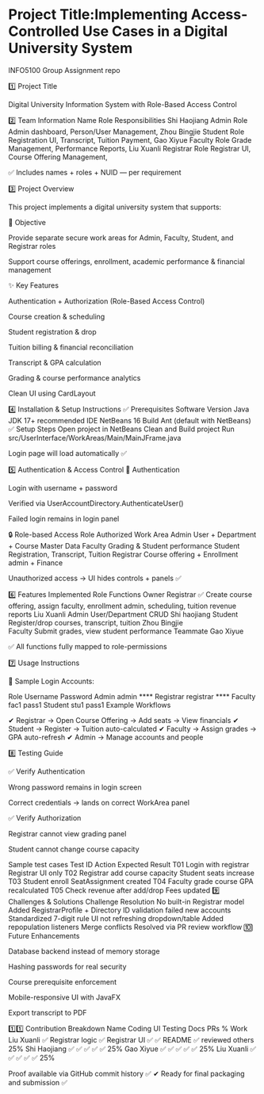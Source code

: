 # Project Title:Implementing Access-Controlled Use Cases in a Digital University System
INFO5100 Group Assignment repo

1️⃣ Project Title

Digital University Information System with Role-Based Access Control

2️⃣ Team Information
Name	        	Role	      Responsibilities
Shi Haojiang		Admin Role	Admin dashboard, Person/User Management,
Zhou Bingjie		Student Role	Registration UI, Transcript, Tuition Payment,
Gao Xiyue		    Faculty Role	Grade Management, Performance Reports,
Liu Xuanli  	  Registrar Role	Registrar UI, Course Offering Management,

✅ Includes names + roles + NUID — per requirement

3️⃣ Project Overview

This project implements a digital university system that supports:

🎯 Objective

Provide separate secure work areas for Admin, Faculty, Student, and Registrar roles

Support course offerings, enrollment, academic performance & financial management

✨ Key Features

Authentication + Authorization (Role-Based Access Control)

Course creation & scheduling

Student registration & drop

Tuition billing & financial reconciliation

Transcript & GPA calculation

Grading & course performance analytics

Clean UI using CardLayout

4️⃣ Installation & Setup Instructions
✅ Prerequisites
Software	Version
Java JDK	17+ recommended
IDE	NetBeans 16
Build	Ant (default with NetBeans)
✅ Setup Steps
Open project in NetBeans
Clean and Build project
Run src/UserInterface/WorkAreas/Main/MainJFrame.java


Login page will load automatically ✅

5️⃣ Authentication & Access Control
🔐 Authentication

Login with username + password

Verified via UserAccountDirectory.AuthenticateUser()

Failed login remains in login panel

🔒 Role-based Access
Role	Authorized Work Area
Admin	User + Department + Course Master Data
Faculty	Grading & Student performance
Student	Registration, Transcript, Tuition
Registrar	Course offering + Enrollment admin + Finance

Unauthorized access → UI hides controls + panels ✅

6️⃣ Features Implemented
Role	Functions	Owner
Registrar ✅	Create course offering, assign faculty, enrollment admin, scheduling, tuition revenue reports	Liu Xuanli
Admin	User/Department CRUD	Shi haojiang
Student	Register/drop courses, transcript, tuition  Zhou Bingjie	
Faculty	Submit grades, view student performance	Teammate Gao Xiyue

✅ All functions fully mapped to role-permissions

7️⃣ Usage Instructions

🔑 Sample Login Accounts:

Role	Username	Password
Admin	admin	****
Registrar	registrar	****
Faculty	fac1	pass1
Student	stu1	pass1
Example Workflows

✔ Registrar → Open Course Offering → Add seats → View financials
✔ Student → Register → Tuition auto-calculated
✔ Faculty → Assign grades → GPA auto-refresh
✔ Admin → Manage accounts and people

8️⃣ Testing Guide

✅ Verify Authentication

Wrong password remains in login screen

Correct credentials → lands on correct WorkArea panel

✅ Verify Authorization

Registrar cannot view grading panel

Student cannot change course capacity

Sample test cases
Test ID	Action	Expected Result
T01	Login with registrar	Registrar UI only
T02	Registrar add course capacity	Student seats increase
T03	Student enroll	SeatAssignment created
T04	Faculty grade course	GPA recalculated
T05	Check revenue after add/drop	Fees updated
9️⃣ Challenges & Solutions
Challenge	Resolution
No built-in Registrar model	Added RegistrarProfile + Directory
ID validation failed new accounts	Standardized 7-digit rule
UI not refreshing dropdown/table	Added repopulation listeners
Merge conflicts	Resolved via PR review workflow
🔟 Future Enhancements

Database backend instead of memory storage

Hashing passwords for real security

Course prerequisite enforcement

Mobile-responsive UI with JavaFX

Export transcript to PDF

1️⃣1️⃣ Contribution Breakdown
Name	Coding	UI	Testing	Docs	PRs	% Work
Liu Xuanli	✅ Registrar logic	✅ Registrar UI	✅	✅ README	✅ reviewed others	25%
Shi Haojiang	✅	✅	✅	✅	✅	25%
Gao Xiyue		✅	✅	✅	✅	✅	25%
Liu Xuanli	✅	✅	✅	✅	✅	25%

Proof available via GitHub commit history ✅
✔ Ready for final packaging and submission ✅
